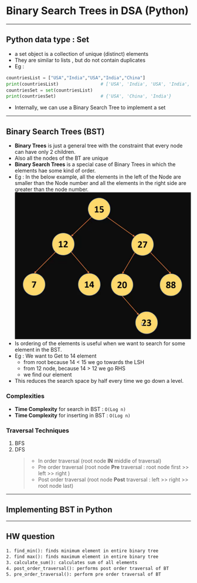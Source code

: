# Binary Search Trees in DSA (Python)
---

## Python data type : Set 
- a set object is a collection of unique (distinct) elements 
- They are similar to lists , but do not contain duplicates
- Eg : 
```python
countriesList = ["USA","India","USA","India","China"]
print(countriesList)                # ['USA', 'India', 'USA', 'India', 'China']
countriesSet = set(countriesList)
print(countriesSet)                 # {'USA', 'China', 'India'}
```
- Internally, we can use a Binary Search Tree to implement a set 

---

## Binary Search Trees (BST)

- **Binary Trees** is just a general tree with the constraint that every node can have only 2 children.
- Also all the nodes of the BT are unique
- **Binary Search Trees** is a special case of Binary Trees in which the elements hae some kind of order. 
- Eg : In the below example, all the elements in the left of the Node are smaller than the Node number and all the elements in the right side are greater than the node number.
![Img](./Notes%20Assets/BST.png)
- Is ordering of the elements is useful when we want to search for some element in the BST.
- Eg : We want to Get to 14 element 
  - from root because 14 < 15 we go towards the LSH
  - from 12 node, because 14 > 12 we go RHS
  - we find our element
- This reduces the search space by half every time we go down a level. 

### Complexities
- **Time Complexity** for search in BST : `O(Log n)`
- **Time Complexity** for inserting in BST : `O(Log n)`

### Traversal Techniques
1. BFS
2. DFS
    >- In order traversal (root node **IN** middle of traversal)
    >- Pre order traversal (root node **Pre** traversal : root node first >> left >> right )
    >- Post order traversal (root node **Post** traversal : left >> right >> root node last)

---

## Implementing BST in Python


---

## HW question 
```
1. find_min(): finds minimum element in entire binary tree
2. find max(): finds maximum element in entire binary tree
3. calculate_sum(): calculates sum of all elements
4. post_order_traversal(): performs post order traversal of BT
5. pre_order_traversal(): perform pre order traversal of BT
```

